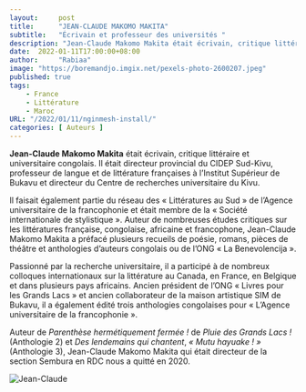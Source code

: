 ```yaml
---
layout:     post 
title:      "JEAN-CLAUDE MAKOMO MAKITA"
subtitle:   "Écrivain et professeur des universités "
description: "Jean-Claude Makomo Makita était écrivain, critique littéraire et universitaire congolais. Il était directeur provincial du CIDEP Sud-Kivu, professeur de langue et de littérature françaises à l’Institut Supérieur de Bukavu et directeur du Centre de recherches universitaire du Kivu.  "
date:  2022-01-11T17:00:00+08:00
author:     "Rabiaa"
image: "https://boremandjo.imgix.net/pexels-photo-2600207.jpeg"
published: true
tags:
    - France 
    - Littérature
    - Maroc
URL: "/2022/01/11/nginmesh-install/"
categories: [ Auteurs ]
---
```


**Jean-Claude Makomo Makita** était écrivain, critique littéraire et universitaire congolais. Il était directeur provincial du CIDEP Sud-Kivu, professeur de langue et de littérature françaises à l’Institut Supérieur de Bukavu et directeur du Centre de recherches universitaire du Kivu. 

Il faisait également partie du réseau des « Littératures au Sud » de l’Agence universitaire de la francophonie et était membre de la « Société internationale de stylistique ». Auteur de nombreuses études critiques sur les littératures française, congolaise, africaine et francophone, Jean-Claude Makomo Makita a préfacé plusieurs recueils de poésie, romans, pièces de théâtre et anthologies d’auteurs congolais ou de l’ONG « La Benevolencija ». 

Passionné par la recherche universitaire, il a participé à de nombreux colloques internationaux sur la littérature au Canada, en France, en Belgique et dans plusieurs pays africains. Ancien président de l’ONG « Livres pour les Grands Lacs » et ancien collaborateur de la maison artistique SIM de Bukavu, il a également édité trois anthologies congolaises pour « L’Agence universitaire de la francophonie ». 

Auteur de *Parenthèse hermétiquement fermée !* de *Pluie des Grands Lacs !* (Anthologie 2) et *Des lendemains qui chantent*, *« Mutu hayuake ! »* (Anthologie 3), Jean-Claude Makomo Makita qui était directeur de la section Sembura en RDC nous a quitté en 2020.



![Jean-Claude](https://boremandjo.imgix.net/Jean-Claude%20Makomo.PNG)